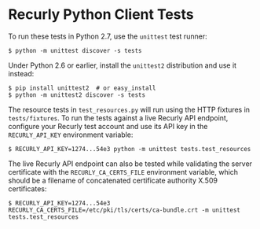 # Recurly Python Client Tests #

To run these tests in Python 2.7, use the `unittest` test runner:

    $ python -m unittest discover -s tests

Under Python 2.6 or earlier, install the `unittest2` distribution and use it
instead:

    $ pip install unittest2  # or easy_install
    $ python -m unittest2 discover -s tests

The resource tests in `test_resources.py` will run using the HTTP fixtures in
`tests/fixtures`. To run the tests against a live Recurly API endpoint,
configure your Recurly test account and use its API key in the
`RECURLY_API_KEY` environment variable:

    $ RECURLY_API_KEY=1274...54e3 python -m unittest tests.test_resources

The live Recurly API endpoint can also be tested while validating the server
certificate with the `RECURLY_CA_CERTS_FILE` environment variable, which should
be a filename of concatenated certificate authority X.509 certificates:

    $ RECURLY_API_KEY=1274...54e3 RECURLY_CA_CERTS_FILE=/etc/pki/tls/certs/ca-bundle.crt -m unittest tests.test_resources

